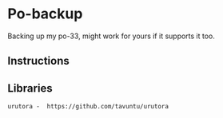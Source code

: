 # Po-backup

Backing up my po-33, might work for yours if it supports it too. 


## Instructions




## Libraries

	urutora -  https://github.com/tavuntu/urutora


